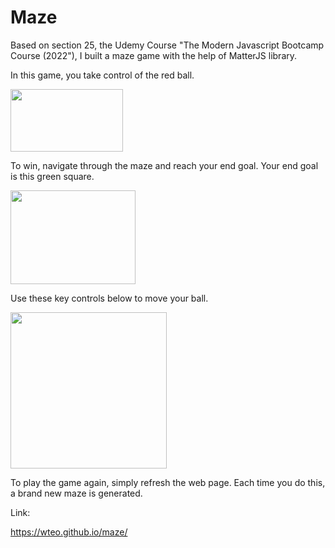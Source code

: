 # Maze

Based on section 25, the Udemy Course "The Modern Javascript Bootcamp Course (2022"), I built a maze game with the help of MatterJS library.

In this game, you take control of the red ball. 

<img src="https://user-images.githubusercontent.com/87306585/162549044-01f117ac-99a3-466a-9e48-52ce5854ba07.png" width="180" height="100">


To win, navigate through the maze and reach your end goal.
Your end goal is this green square.

<img src="https://user-images.githubusercontent.com/87306585/162549094-bcf61d8b-371e-44f4-a69e-7ccd7183fea2.png" width="200" height="150">


Use these key controls below to move your ball. 

<img src="https://user-images.githubusercontent.com/87306585/162548949-cf163930-2ce7-4f2a-8c69-ed985d491bba.png" width="250" height="250">


To play the game again, simply refresh the web page. Each time you do this, a brand new maze is generated.

Link:

https://wteo.github.io/maze/
